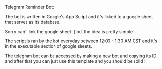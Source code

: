 Telegram Reminder Bot:

The bot is written in Google's App Script and it's linked to a google sheet that serves as its database.

Sorry can't link the google sheet :( but the idea is pretty simple

The script is ran by the bot everyday between 12:00 - 1:30 AM CST and it's in the executable section of google sheets.

The telegram bot can be accessed by making a new bot and copying its ID and after that you can just use this template and you should be solid !
